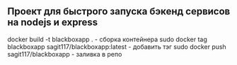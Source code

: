 ## Проект для быстрого запуска бэкенд сервисов на nodejs и express

docker build -t blackboxapp . - сборка контейнера
sudo docker tag blackboxapp sagit117/blackboxapp:latest - добавить тэг
sudo docker push sagit117/blackboxapp - заливка в репо

